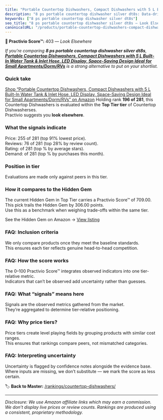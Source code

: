 ```yaml
---
title: "Portable Countertop Dishwashers, Compact Dishwashers with 5 L Built-In Water Tank & Inlet Hose, LED Display, Space-Saving Design Ideal for Small Apartments/Dorm/RVs"
description: "8 ps portable countertop dishwasher silver dt8s: Data-driven ranking using the Practivio Score™. Positioned by quality, value, demand, findability, momentum."
keywords: ["8 ps portable countertop dishwasher silver dt8s"]
seo_title: "8 ps portable countertop dishwasher silver dt8s — Look Elsewhere (2025)"
canonicalURL: "/products/portable-countertop-dishwashers-compact-dishwashers-with-5-l-built-in-water-tank-inlet-hose-led-display-space-saving-design-ideal-for-small-apartmentsdormrvs-B0F83L872B/"
---
```


**🚫 Practivio Score™:** 403 — _Look Elsewhere_


*If you're comparing **8 ps portable countertop dishwasher silver dt8s**, **[Portable Countertop Dishwashers, Compact Dishwashers with 5 L Built-In Water Tank & Inlet Hose, LED Display, Space-Saving Design Ideal for Small Apartments/Dorm/RVs](https://www.amazon.com/dp/B0F83L872B?tag=practivio-20)** is a strong alternative to put on your shortlist.*
### Quick take
[Shop “Portable Countertop Dishwashers, Compact Dishwashers with 5 L Built-In Water Tank & Inlet Hose, LED Display, Space-Saving Design Ideal for Small Apartments/Dorm/RVs” on Amazon](https://www.amazon.com/dp/B0F83L872B?tag=practivio-20)
Holding rank **196 of 281**, this Countertop Dishwashers is evaluated within the **Top Tier tier** of Countertop Dishwasherses.  
Practivio suggests you **look elsewhere**.

### What the signals indicate
Price: 255 of 281 (top 91% lowest price).  
Reviews: 76 of 281 (top 28% by review count).  
Rating:  of 281 (top % by average stars).  
Demand:  of 281 (top % by purchases this month).

### Position in tier
Evaluations are made only against peers in this tier.

### How it compares to the Hidden Gem
The current Hidden Gem in Top Tier carries a Practivio Score™ of 709.00.  
This pick trails the Hidden Gem by 306.00 points.  
Use this as a benchmark when weighing trade-offs within the same tier.  

See the Hidden Gem on Amazon → [View listing](https://www.amazon.com/dp/B08N6WV3HX?tag=practivio-20)

### FAQ: Inclusion criteria
We only compare products once they meet the baseline standards.  
This ensures each tier reflects genuine head-to-head competition.

### FAQ: How the score works
The 0–100 Practivio Score™ integrates observed indicators into one tier-relative metric.  
Indicators that can’t be observed add uncertainty rather than guesses.

### FAQ: What “signals” means here
Signals are the observed metrics gathered from the market.  
They’re aggregated to determine tier-relative positioning.

### FAQ: Why price tiers?
Price tiers create level playing fields by grouping products with similar cost ranges.  
This ensures that rankings compare peers, not mismatched categories.

### FAQ: Interpreting uncertainty
Uncertainty is flagged by confidence notes alongside the evidence base.  
Where inputs are missing, we don’t substitute — we mark the score as less certain.


🏷️ **Back to Master:** [/rankings/countertop-dishwashers/](/rankings/countertop-dishwashers/)

---
_Disclosure: We use Amazon affiliate links which may earn a commission. We don’t display live prices or review counts. Rankings are produced using a consistent, proprietary methodology._
